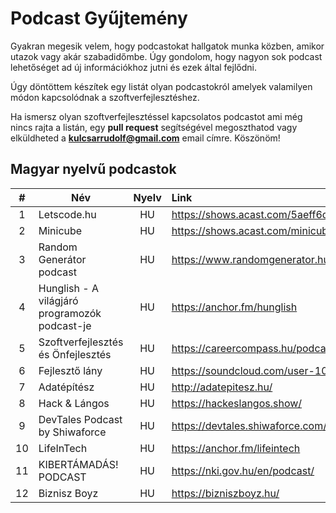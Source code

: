 # Podcast Gyűjtemény

Gyakran megesik velem, hogy podcastokat hallgatok munka közben, amikor utazok vagy akár szabadidőmbe. Úgy gondolom, hogy nagyon sok podcast lehetőséget ad új információkhoz jutni és ezek által fejlődni.

Úgy döntöttem készítek egy listát olyan podcastokról amelyek valamilyen módon kapcsolódnak a szoftverfejlesztéshez.

Ha ismersz olyan szoftverfejlesztéssel kapcsolatos podcastot ami még nincs rajta a listán, egy **pull request** segítségével megoszthatod vagy elküldheted a **kulcsarrudolf@gmail.com** email címre. Köszönöm!

## Magyar nyelvű podcastok

|  #  | Név                                              | Nyelv | Link                                                                 |
| :-: | ------------------------------------------------ | :---: | :------------------------------------------------------------------- |
|  1  | Letscode.hu                                      |  HU   | https://shows.acast.com/5aeff6d96eb47cc259946df2/                    |
|  2  | Minicube                                         |  HU   | https://shows.acast.com/minicube/                                    |
|  3  | Random Generátor podcast                         |  HU   | https://www.randomgenerator.hu/                                      |
|  4  | Hunglish - A világjáró programozók podcast-je    |  HU   | https://anchor.fm/hunglish                                           |
|  5  | Szoftverfejlesztés és Önfejlesztés               |  HU   | https://careercompass.hu/podcast/                                    |
|  6  | Fejlesztő lány                                   |  HU   | https://soundcloud.com/user-107922785                                |
|  7  | Adatépítész                                      |  HU   | http://adatepitesz.hu/                                               |
|  8  | Hack & Lángos                                    |  HU   | https://hackeslangos.show/                                           |
|  9  | DevTales Podcast by Shiwaforce                   |  HU   | https://devtales.shiwaforce.com/                                     |
|  10 | LifeInTech                                       |  HU   | https://anchor.fm/lifeintech                                         |
|  11 | KIBERTÁMADÁS! PODCAST                            |  HU   | https://nki.gov.hu/en/podcast/                                       |
|  12 | Biznisz Boyz                                     |  HU   | https://bizniszboyz.hu/                                              |
